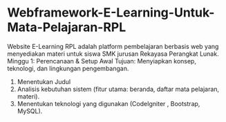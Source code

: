 # Webframework-E-Learning-Untuk-Mata-Pelajaran-RPL
Website E-Learning RPL adalah platform pembelajaran berbasis web yang menyediakan materi untuk siswa SMK jurusan Rekayasa Perangkat Lunak.
Minggu 1: Perencanaan & Setup Awal
Tujuan: Menyiapkan konsep, teknologi, dan lingkungan pengembangan.
1. Menentukan Judul
2. Analisis kebutuhan sistem (fitur utama: beranda, daftar mata pelajaran, materi).
3. Menentukan teknologi yang digunakan (CodeIgniter , Bootstrap, MySQL).
